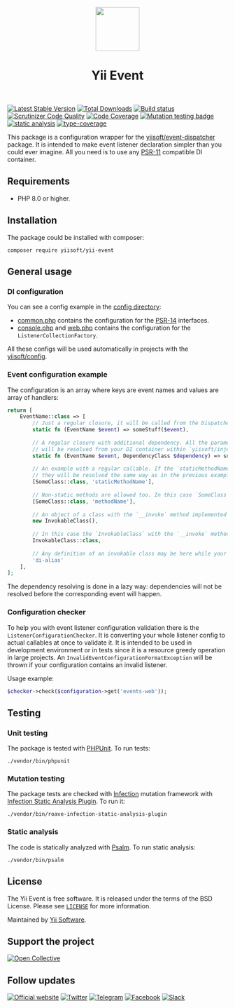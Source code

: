 <p align="center">
    <a href="https://github.com/yiisoft" target="_blank">
        <img src="https://yiisoft.github.io/docs/images/yii_logo.svg" height="100px">
    </a>
    <h1 align="center">Yii Event</h1>
    <br>
</p>

[![Latest Stable Version](https://poser.pugx.org/yiisoft/yii-event/v/stable.png)](https://packagist.org/packages/yiisoft/yii-event)
[![Total Downloads](https://poser.pugx.org/yiisoft/yii-event/downloads.png)](https://packagist.org/packages/yiisoft/yii-event)
[![Build status](https://github.com/yiisoft/yii-event/workflows/build/badge.svg)](https://github.com/yiisoft/yii-event/actions?query=workflow%3Abuild)
[![Scrutinizer Code Quality](https://scrutinizer-ci.com/g/yiisoft/yii-event/badges/quality-score.png?b=master)](https://scrutinizer-ci.com/g/yiisoft/yii-event/?branch=master)
[![Code Coverage](https://scrutinizer-ci.com/g/yiisoft/yii-event/badges/coverage.png?b=master)](https://scrutinizer-ci.com/g/yiisoft/yii-event/?branch=master)
[![Mutation testing badge](https://img.shields.io/endpoint?style=flat&url=https%3A%2F%2Fbadge-api.stryker-mutator.io%2Fgithub.com%2Fyiisoft%2Fyii-event%2Fmaster)](https://dashboard.stryker-mutator.io/reports/github.com/yiisoft/yii-event/master)
[![static analysis](https://github.com/yiisoft/yii-event/workflows/static%20analysis/badge.svg)](https://github.com/yiisoft/yii-event/actions?query=workflow%3A%22static+analysis%22)
[![type-coverage](https://shepherd.dev/github/yiisoft/yii-event/coverage.svg)](https://shepherd.dev/github/yiisoft/yii-event)

This package is a configuration wrapper for the [yiisoft/event-dispatcher](https://github.com/yiisoft/event-dispatcher) package.
It is intended to make event listener declaration simpler than you could ever imagine.
All you need is to use any [PSR-11](https://www.php-fig.org/psr/psr-11/) compatible DI container.

## Requirements

- PHP 8.0 or higher.

## Installation

The package could be installed with composer:

```shell
composer require yiisoft/yii-event
```

## General usage

### DI configuration

You can see a config example in the [config directory](config):

- [common.php](config/common.php) contains the configuration for the [PSR-14](https://www.php-fig.org/psr/psr-14/) interfaces.
- [console.php](config/console.php) and [web.php](config/web.php) contains the configuration for the `ListenerCollectionFactory`.

All these configs will be used automatically in projects with the [yiisoft/config](https://github.com/yiisoft/config).

### Event configuration example

The configuration is an array where keys are event names and values are array of handlers:

```php
return [
    EventName::class => [
        // Just a regular closure, it will be called from the Dispatcher "as is".
        static fn (EventName $event) => someStuff($event),
        
        // A regular closure with additional dependency. All the parameters after the first one (the event itself)
        // will be resolved from your DI container within `yiisoft/injector`.
        static fn (EventName $event, DependencyClass $dependency) => someStuff($event),
        
        // An example with a regular callable. If the `staticMethodName` method contains some dependencies,
        // they will be resolved the same way as in the previous example.
        [SomeClass::class, 'staticMethodName'],
        
        // Non-static methods are allowed too. In this case `SomeClass` will be instantiated by your DI container.
        [SomeClass::class, 'methodName'],
        
        // An object of a class with the `__invoke` method implemented
        new InvokableClass(),
        
        // In this case the `InvokableClass` with the `__invoke` method will be instantiated by your DI container
        InvokableClass::class,
        
        // Any definition of an invokable class may be here while your `$container->has('the definition)` 
        'di-alias'
    ],
];
```

The dependency resolving is done in a lazy way: dependencies will not be resolved before the corresponding event
will happen.

### Configuration checker

To help you with event listener configuration validation there is the `ListenerConfigurationChecker`. It is converting
your whole listener config to actual callables at once to validate it. It is intended to be used in development environment
or in tests since it is a resource greedy operation in large projects. An `InvalidEventConfigurationFormatException`
will be thrown if your configuration contains an invalid listener.

Usage example:

```php
$checker->check($configuration->get('events-web'));
```

## Testing

### Unit testing

The package is tested with [PHPUnit](https://phpunit.de/). To run tests:

```shell
./vendor/bin/phpunit
```

### Mutation testing

The package tests are checked with [Infection](https://infection.github.io/) mutation framework with
[Infection Static Analysis Plugin](https://github.com/Roave/infection-static-analysis-plugin). To run it:

```shell
./vendor/bin/roave-infection-static-analysis-plugin
```

### Static analysis

The code is statically analyzed with [Psalm](https://psalm.dev/). To run static analysis:

```shell
./vendor/bin/psalm
```

## License

The Yii Event is free software. It is released under the terms of the BSD License.
Please see [`LICENSE`](./LICENSE.md) for more information.

Maintained by [Yii Software](https://www.yiiframework.com/).

## Support the project

[![Open Collective](https://img.shields.io/badge/Open%20Collective-sponsor-7eadf1?logo=open%20collective&logoColor=7eadf1&labelColor=555555)](https://opencollective.com/yiisoft)

## Follow updates

[![Official website](https://img.shields.io/badge/Powered_by-Yii_Framework-green.svg?style=flat)](https://www.yiiframework.com/)
[![Twitter](https://img.shields.io/badge/twitter-follow-1DA1F2?logo=twitter&logoColor=1DA1F2&labelColor=555555?style=flat)](https://twitter.com/yiiframework)
[![Telegram](https://img.shields.io/badge/telegram-join-1DA1F2?style=flat&logo=telegram)](https://t.me/yii3en)
[![Facebook](https://img.shields.io/badge/facebook-join-1DA1F2?style=flat&logo=facebook&logoColor=ffffff)](https://www.facebook.com/groups/yiitalk)
[![Slack](https://img.shields.io/badge/slack-join-1DA1F2?style=flat&logo=slack)](https://yiiframework.com/go/slack)
